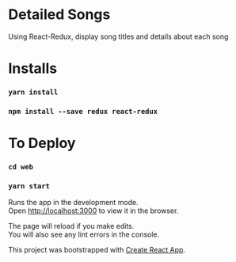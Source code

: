 # Detailed Songs
Using React-Redux, display song titles and details about each song

# Installs
### `yarn install`

### `npm install --save redux react-redux`

# To Deploy
### `cd web`

### `yarn start`


Runs the app in the development mode.<br>
Open [http://localhost:3000](http://localhost:3000) to view it in the browser.

The page will reload if you make edits.<br>
You will also see any lint errors in the console.

This project was bootstrapped with [Create React App](https://github.com/facebook/create-react-app).
